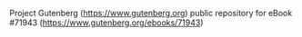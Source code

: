Project Gutenberg (https://www.gutenberg.org) public repository
for eBook #71943 (https://www.gutenberg.org/ebooks/71943)
